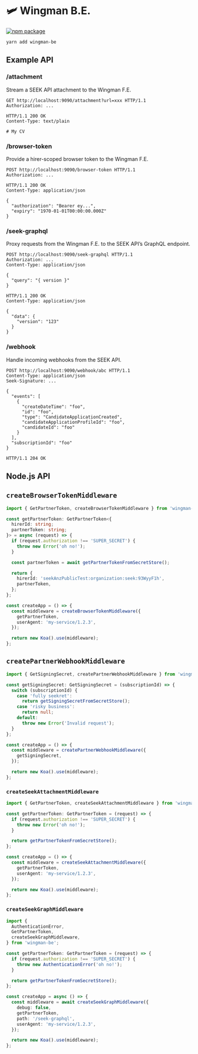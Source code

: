 # 🛩 Wingman B.E.

[![npm package](https://img.shields.io/npm/v/wingman-be)](https://www.npmjs.com/package/wingman-be)

```shell
yarn add wingman-be
```

## Example API

### /attachment

Stream a SEEK API attachment to the Wingman F.E.

```http
GET http://localhost:9090/attachment?url=xxx HTTP/1.1
Authorization: ...
```

```http
HTTP/1.1 200 OK
Content-Type: text/plain

# My CV
```

### /browser-token

Provide a hirer-scoped browser token to the Wingman F.E.

```http
POST http://localhost:9090/browser-token HTTP/1.1
Authorization: ...
```

```http
HTTP/1.1 200 OK
Content-Type: application/json

{
  "authorization": "Bearer ey...",
  "expiry": "1970-01-01T00:00:00.000Z"
}
```

### /seek-graphql

Proxy requests from the Wingman F.E. to the SEEK API’s GraphQL endpoint.

```http
POST http://localhost:9090/seek-graphql HTTP/1.1
Authorization: ...
Content-Type: application/json

{
  "query": "{ version }"
}
```

```http
HTTP/1.1 200 OK
Content-Type: application/json

{
  "data": {
    "version": "123"
  }
}
```

### /webhook

Handle incoming webhooks from the SEEK API.

```http
POST http://localhost:9090/webhook/abc HTTP/1.1
Content-Type: application/json
Seek-Signature: ...

{
  "events": [
    {
      "createDateTime": "foo",
      "id": "foo",
      "type": "CandidateApplicationCreated",
      "candidateApplicationProfileId": "foo",
      "candidateId": "foo"
    }
  ],
  "subscriptionId": "foo"
}
```

```http
HTTP/1.1 204 OK
```

## Node.js API

## `createBrowserTokenMiddleware`

```typescript
import { GetPartnerToken, createBrowserTokenMiddleware } from 'wingman-be';

const getPartnerToken: GetPartnerToken<{
  hirerId: string;
  partnerToken: string;
}> = async (request) => {
  if (request.authorization !== 'SUPER_SECRET') {
    throw new Error('oh no!');
  }

  const partnerToken = await getPartnerTokenFromSecretStore();

  return {
    hirerId: 'seekAnzPublicTest:organization:seek:93WyyF1h',
    partnerToken,
  };
};

const createApp = () => {
  const middleware = createBrowserTokenMiddleware({
    getPartnerToken,
    userAgent: 'my-service/1.2.3',
  });

  return new Koa().use(middleware);
};
```

## `createPartnerWebhookMiddleware`

```typescript
import { GetSigningSecret, createPartnerWebhookMiddleware } from 'wingman-be';

const getSigningSecret: GetSigningSecret = (subscriptionId) => {
  switch (subscriptionId) {
    case 'fully seekret':
      return getSigningSecretFromSecretStore();
    case 'risky business':
      return null;
    default:
      throw new Error('Invalid request');
  }
};

const createApp = () => {
  const middleware = createPartnerWebhookMiddleware({
    getSigningSecret,
  });

  return new Koa().use(middleware);
};
```

### `createSeekAttachmentMiddleware`

```typescript
import { GetPartnerToken, createSeekAttachmentMiddleware } from 'wingman-be';

const getPartnerToken: GetPartnerToken = (request) => {
  if (request.authorization !== 'SUPER_SECRET') {
    throw new Error('oh no!');
  }

  return getPartnerTokenFromSecretStore();
};

const createApp = () => {
  const middleware = createSeekAttachmentMiddleware({
    getPartnerToken,
    userAgent: 'my-service/1.2.3',
  });

  return new Koa().use(middleware);
};
```

### `createSeekGraphMiddleware`

```typescript
import {
  AuthenticationError,
  GetPartnerToken,
  createSeekGraphMiddleware,
} from 'wingman-be';

const getPartnerToken: GetPartnerToken = (request) => {
  if (request.authorization !== 'SUPER_SECRET') {
    throw new AuthenticationError('oh no!');
  }

  return getPartnerTokenFromSecretStore();
};

const createApp = async () => {
  const middleware = await createSeekGraphMiddleware({
    debug: false,
    getPartnerToken,
    path: '/seek-graphql',
    userAgent: 'my-service/1.2.3',
  });

  return new Koa().use(middleware);
};
```
